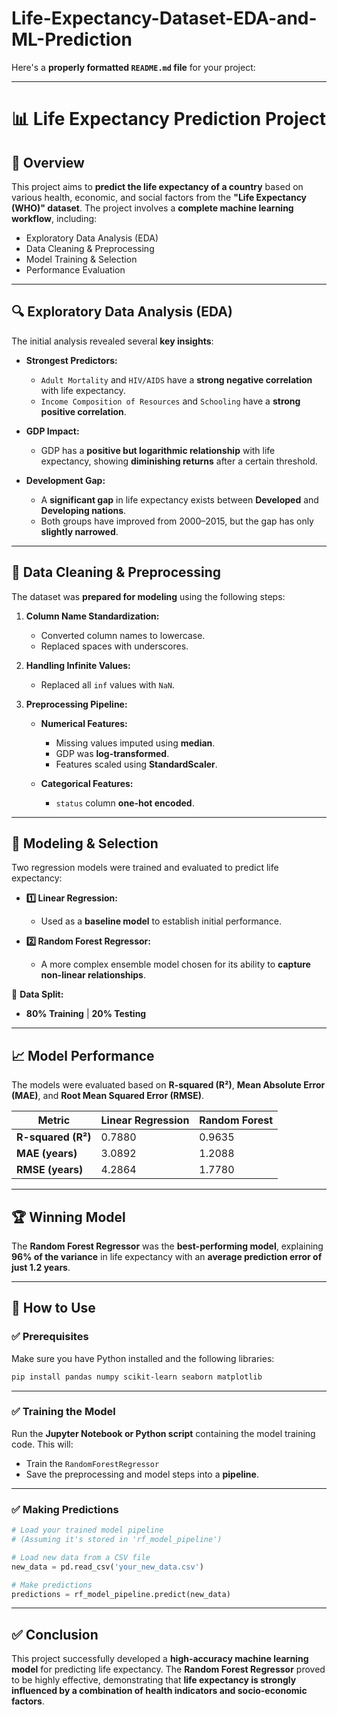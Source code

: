 # Life-Expectancy-Dataset-EDA-and-ML-Prediction

Here's a **properly formatted `README.md` file** for your project:

---

# 📊 Life Expectancy Prediction Project

## 📌 Overview

This project aims to **predict the life expectancy of a country** based on various health, economic, and social factors from the **"Life Expectancy (WHO)" dataset**.
The project involves a **complete machine learning workflow**, including:

* Exploratory Data Analysis (EDA)
* Data Cleaning & Preprocessing
* Model Training & Selection
* Performance Evaluation

---

## 🔍 Exploratory Data Analysis (EDA)

The initial analysis revealed several **key insights**:

* **Strongest Predictors:**

  * `Adult Mortality` and `HIV/AIDS` have a **strong negative correlation** with life expectancy.
  * `Income Composition of Resources` and `Schooling` have a **strong positive correlation**.

* **GDP Impact:**

  * GDP has a **positive but logarithmic relationship** with life expectancy, showing **diminishing returns** after a certain threshold.

* **Development Gap:**

  * A **significant gap** in life expectancy exists between **Developed** and **Developing nations**.
  * Both groups have improved from 2000–2015, but the gap has only **slightly narrowed**.

---

## 🧹 Data Cleaning & Preprocessing

The dataset was **prepared for modeling** using the following steps:

1. **Column Name Standardization:**

   * Converted column names to lowercase.
   * Replaced spaces with underscores.

2. **Handling Infinite Values:**

   * Replaced all `inf` values with `NaN`.

3. **Preprocessing Pipeline:**

   * **Numerical Features:**

     * Missing values imputed using **median**.
     * GDP was **log-transformed**.
     * Features scaled using **StandardScaler**.
   * **Categorical Features:**

     * `status` column **one-hot encoded**.

---

## 🤖 Modeling & Selection

Two regression models were trained and evaluated to predict life expectancy:

* **1️⃣ Linear Regression:**

  * Used as a **baseline model** to establish initial performance.

* **2️⃣ Random Forest Regressor:**

  * A more complex ensemble model chosen for its ability to **capture non-linear relationships**.

📌 **Data Split:**

* **80% Training** | **20% Testing**

---

## 📈 Model Performance

The models were evaluated based on **R-squared (R²)**, **Mean Absolute Error (MAE)**, and **Root Mean Squared Error (RMSE)**.

| Metric             | Linear Regression | Random Forest |
| ------------------ | ----------------- | ------------- |
| **R-squared (R²)** | 0.7880            | 0.9635        |
| **MAE (years)**    | 3.0892            | 1.2088        |
| **RMSE (years)**   | 4.2864            | 1.7780        |

---

## 🏆 Winning Model

The **Random Forest Regressor** was the **best-performing model**, explaining **96% of the variance** in life expectancy with an **average prediction error of just 1.2 years**.

---

## 🚀 How to Use

### ✅ Prerequisites

Make sure you have Python installed and the following libraries:

```bash
pip install pandas numpy scikit-learn seaborn matplotlib
```

---

### ✅ Training the Model

Run the **Jupyter Notebook or Python script** containing the model training code.
This will:

* Train the `RandomForestRegressor`
* Save the preprocessing and model steps into a **pipeline**.

---

### ✅ Making Predictions

```python
# Load your trained model pipeline
# (Assuming it's stored in 'rf_model_pipeline')

# Load new data from a CSV file
new_data = pd.read_csv('your_new_data.csv')

# Make predictions
predictions = rf_model_pipeline.predict(new_data)
```

---

## ✅ Conclusion

This project successfully developed a **high-accuracy machine learning model** for predicting life expectancy.
The **Random Forest Regressor** proved to be highly effective, demonstrating that **life expectancy is strongly influenced by a combination of health indicators and socio-economic factors**.
